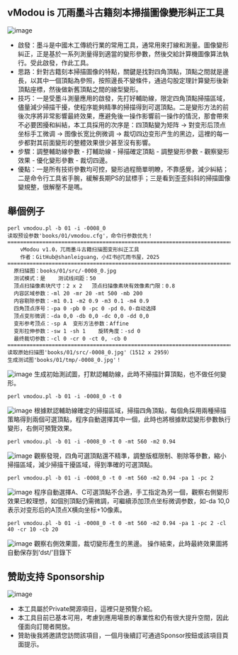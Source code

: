 


## vModou is 兀雨墨斗古籍刻本掃描圖像變形糾正工具

![image](https://github.com/shanleiguang/vModou/blob/main/images/000.png)

- 啟發：墨斗是中國木工傳統行業的常用工具，通常用來打線和測量。圖像變形糾正，正是基於一系列測量得到適當的變形參數，然後交給計算機圖像算法執行。受此啟發，作此工具。
- 思路：針對古籍刻本掃描圖像的特點，關鍵是找對四角頂點，頂點之間就是邊長，以其中一個頂點為參照，按照邊長不變條件，通過勾股定理計算變形後新頂點座標，然後做新舊頂點之間的線型變形。
- 技巧：一是受墨斗測量應用的啟發，先打好輔助線，限定四角頂點掃描區域，儘量減少掃描干擾，使程序能夠精準的掃描得到可選頂點。二是變形方法的前後次序將非常影響最終效果，應避免後一操作影響前一操作的情況，那會帶來不必要困擾和糾結，本工具採用的次序是：四頂點變为矩阵 -> 對变形后顶点坐标手工微调 -> 图像长宽比例微调 -> 裁切四边变形产生的黑边，這裡的每一步都對其前面變形的整體效果很少甚至沒有影響。
- 步驟：調整輔助線參數 - 打輔助線 - 掃描確定頂點 - 調整變形參數 - 觀察變形效果 - 優化變形參數 - 裁切四邊。
- 優點：一是所有技術參數均可控，變形過程簡單明瞭，不靠感覺，減少糾結；二是命令行工具省手腕，緩解長期PS的鼠標手；三是看到歪歪斜斜的掃描圖像變規整，很解壓不是嗎。

## 舉個例子

```
perl vmodou.pl -b 01 -i -0008_0  
读取预设参数'books/01/vmodou.cfg'，命令行参数优先！  
================================================================================  
    vModou v1.0，兀雨墨斗古籍扫描图变形纠正工具  
	作者：GitHub@shanleiguang，小红书@兀雨书屋，2025  
================================================================================  
  原扫描图：books/01/src/-0008_0.jpg  
  测试模式：是	测试线间距：50  
  顶点扫描像素块尺寸：2 x 2	顶点扫描像素块有效像素门限：0.8  
  内容区域参数：-ml 20 -mr 20 -mt 500 -mb 200  
  内容剔除参数：-m1 0.1 -m2 0.9 -m3 0.1 -m4 0.9  
  四角顶点序号：-pa 0 -pb 0 -pc 0 -pd 0，0-自动选择  
  顶点变形微调：-da 0,0 -db 0,0 -dc 0,0 -dd 0,0  
  变形参考顶点：-sp A	变形方法参数：Affine  
  变形拉伸参数：-sw 1 -sh 1	旋转角度：-sd 0  
  最终裁切参数：-cl 0 -cr 0 -ct 0, -cb 0  
================================================================================  
读取原始扫描图'books/01/src/-0008_0.jpg'（1512 x 2959）  
生成测试图'books/01/tmp/-0008_0.jpg'！
```
![image](https://github.com/shanleiguang/vModou/blob/main/images/001.png)
生成初始測試圖，打默認輔助線，此時不掃描計算頂點，也不做任何變形。
```
perl vmodou.pl -b 01 -i -0008_0 -t 0
```
![image](https://github.com/shanleiguang/vModou/blob/main/images/002.png)
根據默認輔助線確定的掃描區域，掃描四角頂點，每個角採用兩種掃描策略得到兩個可選頂點，程序自動選擇其中一個，此時也將根據默認變形參數執行變形，右側可預覽效果。

```
perl vmodou.pl -b 01 -i -0008_0 -t 0 -mt 560 -m2 0.94
```
![image](https://github.com/shanleiguang/vModou/blob/main/images/003.png)
觀察發現，四角可選頂點還不精準，調整版框限制、剔除等參數，縮小掃描區域，減少掃描干擾區域，得到準確的可選頂點。

```
perl vmodou.pl -b 01 -i -0008_0 -t 0 -mt 560 -m2 0.94 -pa 1 -pc 2
```
![image](https://github.com/shanleiguang/vModou/blob/main/images/004.png)
程序自動選擇A、C可選頂點不合適，手工指定為另一個，觀察右側變形效果已較理想，如個別頂點仍需微調，可繼續添加顶点坐标微调参数，如-da 10,0表示对变形后的A顶点X横向坐标+10像素。
```
perl vmodou.pl -b 01 -i -0008_0 -t 0 -mt 560 -m2 0.94 -pa 1 -pc 2 -cl 40 -cr 10 -cb 20
```
![image](https://github.com/shanleiguang/vModou/blob/main/images/005.png)
觀察右側效果圖，裁切變形產生的黑邊。
操作結束，此時最終效果圖將自動保存到‘dst/’目錄下

## 赞助支持 Sponsorship
![image](https://github.com/shanleiguang/vRain/blob/main/sponsor_new.png)  
- 本工具屬於Private開源項目，這裡只是預覽介紹。
- 本工具目前已基本可用，考慮到應用場景的專業性和仍有很大提升空間，因此僅面向訂閱者開放。
- 贊助後我將邀請您訪問該項目，一個月後續訂可通過Sponsor按鈕或該項目頁面提示。

